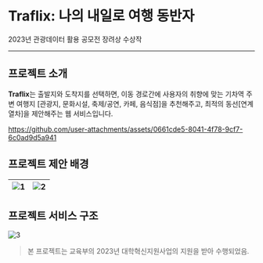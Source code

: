 # Traflix: 나의 내일로 여행 동반자

2023년 관광데이터 활용 공모전 장려상 수상작

---
## 프로젝트 소개

**Traflix**는 출발지와 도착지를 선택하면, 이동 경로간에 사용자의 취향에 맞는 기차역 주변 여행지 [관광지, 문화시설, 축제/공연, 카페, 음식점]을 추천해주고, 최적의 동선[연계 열차]을 제안해주는 웹 서비스입니다.

https://github.com/user-attachments/assets/0661cde5-8041-4f78-9cf7-6c0ad9d5a941

## 프로젝트 제안 배경
|![1](https://github.com/user-attachments/assets/b6ca1da0-d8de-4a2f-a63d-b17f775edc8d) |  ![2](https://github.com/user-attachments/assets/75a21b6c-fd72-4c1e-b95e-e3e0c127077c) |
|---|---|

## 프로젝트 서비스 구조
![3](https://github.com/user-attachments/assets/0f976eb7-7903-45d1-bc42-2f0827ddb47d)

> 본 프로젝트는 교육부의 2023년 대학혁신지원사업의 지원을 받아 수행되었음.
